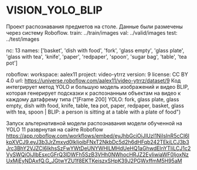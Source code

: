 # VISION_YOLO_BLIP
Проект распознавания предметов на столе. Данные были размечены через систему Roboflow.
train: ../train/images
val: ../valid/images
test: ../test/images

nc: 13
names: ['basket', 'dish with food', 'fork', 'glass empty', 'glass plate', 'glass with tea', 'knife', 'paper', 'redpaper', 'spoon', 'sugar bag', 'table', 'tea pot']

roboflow:
  workspace: aalex11
  project: video-ytrrz
  version: 9
  license: CC BY 4.0
  url: https://universe.roboflow.com/aalex11/video-ytrrz/dataset/9
Код интегрирует метод YOLO и большую модель изображений и видео BLIP, которая генерирует подсказки к распознанным объектам на видео к каждому датафрему типа ("[Frame 200] YOLO: fork, glass plate, glass empty, dish with food, knife, table, tea pot, paper, redpaper, basket, glass with tea, spoon | BLIP: a person is sitting at a table with a plate of food")

Запуск альтернативной модели распознавания модели обученной на YOLO 11 разврнутая на сайте Roboflow https://app.roboflow.com/workflows/embed/eyJhbGciOiJIUzI1NiIsInR5cCI6IkpXVCJ9.eyJ3b3JrZmxvd0lkIjoibFNxT2NkbDc5d2h6dHFqb242TEkiLCJ3b3Jrc3BhY2VJZCI6IkhsSzFwYWtDeUNYWHlLMHdUeHQ1aGhwdElnYTIiLCJ1c2VySWQiOiJIbEsxcGFrQ3lDWFh5SzB3VHh0NWhocHRJZ2EyIiwiaWF0IjoxNzUxMjEyNDAxfQ.G_JGtwYZU1f8EKTKeiszxSHpK39J2PGWxffmM5H95aM
